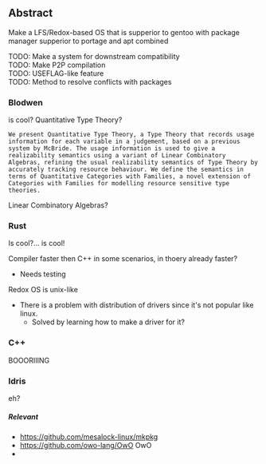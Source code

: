 ## Abstract

Make a LFS/Redox-based OS that is supperior to gentoo with package manager supperior to portage and apt  combined

TODO: Make a system for downstream compatibility<br>
TODO: Make P2P compilation<br>
TODO: USEFLAG-like feature<br>
TODO: Method to resolve conflicts with packages<br>

### Blodwen
is cool? Quantitative Type Theory?

`
We present Quantitative Type Theory, a Type Theory that records usage information for each variable in a judgement, based on a previous system by McBride. The usage information is used to give a realizability semantics using a variant of Linear Combinatory Algebras, refining the usual realizability semantics of Type Theory by accurately tracking resource behaviour. We define the semantics in terms of Quantitative Categories with Families, a novel extension of Categories with Families for modelling resource sensitive type theories.
`

Linear Combinatory Algebras?



### Rust
Is cool?... is cool!

Compiler faster then C++ in some scenarios, in thoery already faster?
- Needs testing

Redox OS is unix-like
- There is a problem with distribution of drivers since it's not popular like linux.
  - Solved by learning how to make a driver for it?

### C++
BOOORIIING

### ldris
eh?


##### Relevant
- https://github.com/mesalock-linux/mkpkg
- https://github.com/owo-lang/OwO OwO
- 
